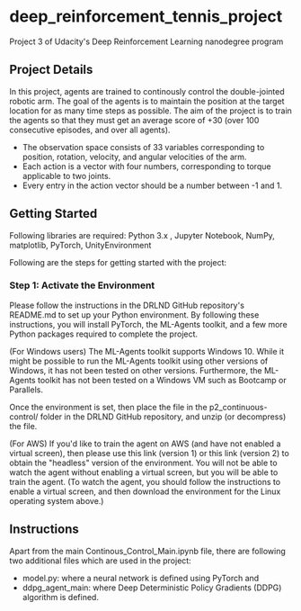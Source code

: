 # deep_reinforcement_tennis_project
Project 3 of Udacity's Deep Reinforcement Learning nanodegree program


## Project Details
In this project, agents are trained to continously control the double-jointed robotic arm. The goal of the agents is to maintain the position at the target location for as many time steps as possible. The aim of the project is to train the agents so that they must get an average score of +30 (over 100 consecutive episodes, and over all agents).

- The observation space consists of 33 variables corresponding to position, rotation, velocity, and angular velocities of the arm.  
- Each action is a vector with four numbers, corresponding to torque applicable to two joints.  
- Every entry in the action vector should be a number between -1 and 1.

## Getting Started
Following libraries are required:
Python 3.x , Jupyter Notebook, NumPy, matplotlib, PyTorch, UnityEnvironment

Following are the steps for getting started with the project:  

### Step 1: Activate the Environment
Please follow the instructions in the DRLND GitHub repository's README.md to set up your Python environment. By following these instructions, you will install PyTorch, the ML-Agents toolkit, and a few more Python packages required to complete the project.

(For Windows users) The ML-Agents toolkit supports Windows 10. While it might be possible to run the ML-Agents toolkit using other versions of Windows, it has not been tested on other versions. Furthermore, the ML-Agents toolkit has not been tested on a Windows VM such as Bootcamp or Parallels.  

Once the environment is set, then place the file in the p2_continuous-control/ folder in the DRLND GitHub repository, and unzip (or decompress) the file.

(For AWS) If you'd like to train the agent on AWS (and have not enabled a virtual screen), then please use this link (version 1) or this link (version 2) to obtain the "headless" version of the environment. You will not be able to watch the agent without enabling a virtual screen, but you will be able to train the agent. (To watch the agent, you should follow the instructions to enable a virtual screen, and then download the environment for the Linux operating system above.)

## Instructions
Apart from the main Continous_Control_Main.ipynb file, there are following two additional files which are used in the project:
- model.py: where a neural network is defined using PyTorch and
- ddpg_agent_main: where Deep Deterministic Policy Gradients (DDPG) algorithm is defined.


